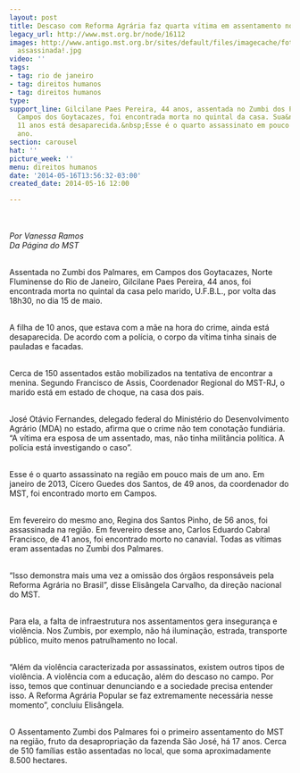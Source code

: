 ```yaml
---
layout: post
title: Descaso com Reforma Agrária faz quarta vítima em assentamento no RJ
legacy_url: http://www.mst.org.br/node/16112
images: http://www.antigo.mst.org.br/sites/default/files/imagecache/foto_destaque/mulher
  assassinada!.jpg
video: ''
tags:
- tag: rio de janeiro
- tag: direitos humanos
- tag: direitos humanos
type: 
support_line: Gilcilane Paes Pereira, 44 anos, assentada no Zumbi dos Palmares, em
  Campos dos Goytacazes, foi encontrada morta no quintal da casa. Sua&nbsp;filha de
  11 anos está desaparecida.&nbsp;Esse é o quarto assassinato em pouco mais de um
  ano.
section: carousel
hat: ''
picture_week: ''
menu: direitos humanos
date: '2014-05-16T13:56:32-03:00'
created_date: 2014-05-16 12:00

---
```

<p><br><br><em>Por Vanessa Ramos<br>Da Página do MST<br><br type="_moz"></em></p><p>Assentada no Zumbi dos Palmares, em Campos dos Goytacazes, Norte Fluminense do Rio de Janeiro, Gilcilane Paes Pereira, 44 anos, foi encontrada morta no quintal da casa pelo marido, U.F.B.L., por volta das 18h30, no dia 15 de maio.&nbsp;</p><p><br>A filha de 10 anos, que estava com a mãe na hora do crime, ainda está desaparecida. De acordo com a polícia, o corpo da vítima tinha sinais de pauladas e facadas.&nbsp;</p><p><br>Cerca de 150 assentados estão mobilizados na tentativa de encontrar a menina. Segundo Francisco de Assis, Coordenador Regional do MST-RJ, o marido está em estado de choque, na casa dos pais.</p><p><br>José Otávio Fernandes, delegado federal do Ministério do Desenvolvimento Agrário (MDA) no estado, afirma que o crime não tem conotação fundiária. “A vítima era esposa de um assentado, mas, não tinha militância política. A polícia está investigando o caso”.</p><p><br>Esse é o quarto assassinato na região em pouco mais de um ano. Em janeiro de 2013, Cícero Guedes dos Santos, de 49 anos, da coordenador do MST, foi encontrado morto em Campos.&nbsp;</p><p><br>Em fevereiro do mesmo ano, Regina dos Santos Pinho, de 56 anos, foi assassinada na região. Em fevereiro desse ano, Carlos Eduardo Cabral Francisco, de 41 anos, foi encontrado morto no canavial. Todas as vítimas eram assentadas no Zumbi dos Palmares.</p><p><br>“Isso demonstra mais uma vez a omissão dos órgãos responsáveis pela Reforma Agrária no Brasil”, disse Elisângela Carvalho, da direção nacional do MST.&nbsp;</p><p><br>Para ela, a falta de infraestrutura nos assentamentos gera insegurança e violência. Nos Zumbis, por exemplo, não há iluminação, estrada, transporte público, muito menos patrulhamento no local.</p><p><br>“Além da violência caracterizada por assassinatos, existem outros tipos de violência. A violência com a educação, além do descaso no campo. Por isso, temos que continuar denunciando e a sociedade precisa entender isso. A Reforma Agrária Popular se faz extremamente necessária nesse momento”, concluiu Elisângela.</p><p><br>O Assentamento Zumbi dos Palmares foi o primeiro assentamento do MST na região, fruto da desapropriação da fazenda São José, há 17 anos. Cerca de 510 famílias estão assentadas no local, que soma aproximadamente 8.500 hectares.&nbsp;</p><p>&nbsp;</p><p>&nbsp;</p>
